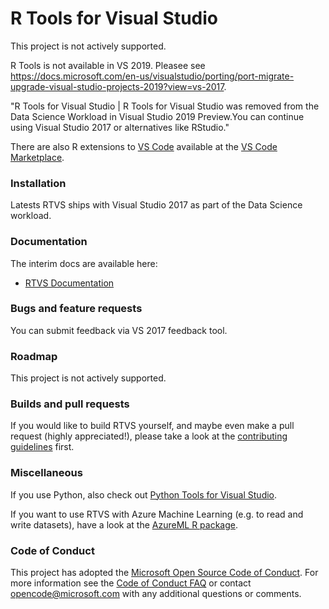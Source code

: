 # R Tools for Visual Studio

This project is not actively supported.

R Tools is not available in VS 2019. Pleasee see https://docs.microsoft.com/en-us/visualstudio/porting/port-migrate-upgrade-visual-studio-projects-2019?view=vs-2017.

"R Tools for Visual Studio | R Tools for Visual Studio was removed from the Data Science Workload in Visual Studio 2019 Preview.You can continue using Visual Studio 2017 or alternatives like RStudio."

There are also R extensions to [VS Code](https://code.visualstudio.com/) available at the [VS Code Marketplace](https://marketplace.visualstudio.com/vscode).

### Installation

Latests RTVS ships with Visual Studio 2017 as part of the Data Science workload.

### Documentation

The interim docs are available here:
* [RTVS Documentation](http://microsoft.github.io/RTVS-docs/)

### Bugs and feature requests

You can submit feedback via VS 2017 feedback tool.

### Roadmap

This project is not actively supported.

### Builds and pull requests

If you would like to build RTVS yourself, and maybe even make a pull request (highly appreciated!), please take
a look at the [contributing guidelines](CONTRIBUTING.md) first.

### Miscellaneous

If you use Python, also check out [Python Tools for Visual Studio](https://github.com/Microsoft/PTVS).

If you want to use RTVS with Azure Machine Learning (e.g. to read and write datasets), have a look at the
[AzureML R package](https://cran.r-project.org/web/packages/AzureML/index.html).

### Code of Conduct

This project has adopted the [Microsoft Open Source Code of Conduct](https://opensource.microsoft.com/codeofconduct/).
For more information see the [Code of Conduct FAQ](https://opensource.microsoft.com/codeofconduct/faq/) or contact
[opencode@microsoft.com](mailto:opencode@microsoft.com) with any additional questions or comments.

